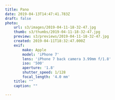 ```yaml
---
title: Pano
date: 2019-04-13T14:47:41.783Z
draft: false
photo:
    url: s3/images/2019-04-11-18-32-47.jpg
    thumb: s3/thumbs/2019-04-11-18-32-47.jpg
    preview: s3/previews/2019-04-11-18-32-47.jpg
    created: 2019-04-11T18:32:47.000Z
    exif:
        make: Apple
        model: 'iPhone 7'
        lens: 'iPhone 7 back camera 3.99mm f/1.8'
        iso: '500'
        aperture: '1.8'
        shutter_speed: 1/128
        focal_length: '4.0 mm'
    title: ""
    caption: ""

---
```

